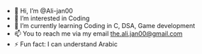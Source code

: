 - 👋 Hi, I’m @Ali-jan00
- 👀 I’m interested in Coding
- 🌱 I’m currently learning Coding in C, DSA, Game development 
- 📫 You to reach me via my email the.ali.jan00@gmail.com 
- ⚡ Fun fact: I can understand Arabic


<!---
Ali-jan00/Ali-jan00 is a ✨ special ✨ repository because its `README.md` (this file) appears on your GitHub profile.
You can click the Preview link to take a look at your changes.
--->
